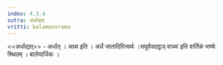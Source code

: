 ```yaml
---
index: 4.3.4
sutra: अर्धाद्यत्‌
vritti: balamanorama
---
```


<<अर्धाद्यत्>> - अर्धात् । अध्र्य इति । अर्धे जातादिरित्यर्थः ।सपूर्वपदाट्ठञ् वाच्यः॑ इति वार्तिकं भाष्ये स्थितम् । बालेयार्धिकः । 